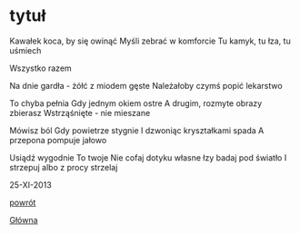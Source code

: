 # tytuł

Kawałek koca, by się owinąć
Myśli zebrać w komforcie
Tu kamyk, tu łza, tu uśmiech

Wszystko razem

Na dnie gardła - żółć z miodem
gęste
Należałoby czymś popić
lekarstwo

To chyba pełnia
Gdy jednym okiem ostre
A drugim, rozmyte obrazy zbierasz
Wstrząśnięte - nie mieszane

Mówisz ból
Gdy powietrze stygnie
I dzwoniąc kryształkami spada
A przepona pompuje jałowo

Usiądź wygodnie
To twoje
Nie cofaj dotyku
własne łzy badaj pod światło
I strzepuj
albo z procy strzelaj



25-XI-2013

[powrót](krotkie.html)

[Główna](../index.html)